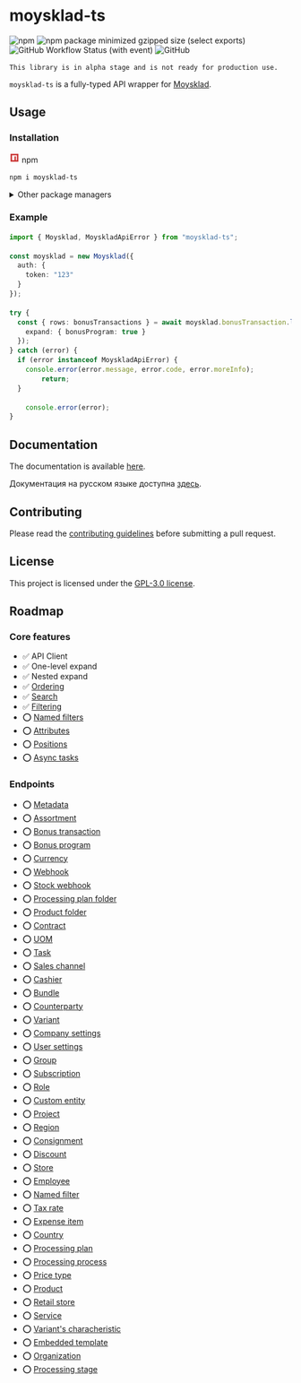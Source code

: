 # moysklad-ts
![npm](https://img.shields.io/npm/v/moysklad-ts)
![npm package minimized gzipped size (select exports)](https://img.shields.io/bundlejs/size/moysklad-ts)
![GitHub Workflow Status (with event)](https://img.shields.io/github/actions/workflow/status/MonsterDeveloper/moysklad-ts/publish-to-npm.yml)
![GitHub](https://img.shields.io/github/license/MonsterDeveloper/moysklad-ts)

	This library is in alpha stage and is not ready for production use.


`moysklad-ts` is a fully-typed API wrapper for [Moysklad](https://dev.moysklad.ru/doc/api/remap/1.2/#mojsklad-json-api).

## Usage

### Installation
<img height="18" src="https://raw.githubusercontent.com/PKief/vscode-material-icon-theme/main/icons/npm.svg"> npm

```bash
npm i moysklad-ts
```
<details>
  <summary>Other package managers</summary>

  <img height="18" src="https://raw.githubusercontent.com/PKief/vscode-material-icon-theme/main/icons/pnpm.svg"> pnpm

  ```bash
  pnpm add moysklad-ts
  ```

  <img height="18" src="https://raw.githubusercontent.com/PKief/vscode-material-icon-theme/main/icons/yarn.svg"> Yarn

  ```bash
  yarn add moysklad-ts
  ```

  <img height="18" src="https://raw.githubusercontent.com/PKief/vscode-material-icon-theme/main/icons/bun.svg"> bun

  ```bash
  bun add moysklad-ts
  ```

  <img height="18" src="https://raw.githubusercontent.com/PKief/vscode-material-icon-theme/main/icons/deno.svg"> Deno

  ```typescript
  import { Moysklad } from "https://esm.sh/moysklad-ts";
  ```
</details>

### Example
```typescript
import { Moysklad, MoyskladApiError } from "moysklad-ts";

const moysklad = new Moysklad({
  auth: {
    token: "123"
  }
});

try {
  const { rows: bonusTransactions } = await moysklad.bonusTransaction.list({
    expand: { bonusProgram: true }
  });
} catch (error) {
  if (error instanceof MoyskladApiError) {
    console.error(error.message, error.code, error.moreInfo);
		return;
  }

	console.error(error);
}
```

## Documentation
The documentation is available [here](https://moysklad-ts.vercel.app/).

Документация на русском языке доступна [здесь](https://moysklad-ts.vercel.app/ru/).

## Contributing
Please read the [contributing guidelines](../../CONTRIBUTING.md) before submitting a pull request.

## License
This project is licensed under the [GPL-3.0 license](../../LICENSE).

## Roadmap
### Core features
- ✅ API Client
- ✅ One-level expand
- ✅ Nested expand
- ✅ [Ordering](https://dev.moysklad.ru/doc/api/remap/1.2/#mojsklad-json-api-obschie-swedeniq-sortirowka-ob-ektow)
- ✅ [Search](https://dev.moysklad.ru/doc/api/remap/1.2/#mojsklad-json-api-obschie-swedeniq-kontextnyj-poisk)
- ✅ [Filtering](https://dev.moysklad.ru/doc/api/remap/1.2/#mojsklad-json-api-obschie-swedeniq-fil-traciq-wyborki-s-pomosch-u-parametra-filter)
- ⭕ [Named filters](https://dev.moysklad.ru/doc/api/remap/1.2/dictionaries/#suschnosti-sohranennye-fil-try-poluchit-fil-tr-po-id)
- ⭕ [Attributes](https://dev.moysklad.ru/doc/api/remap/1.2/#mojsklad-json-api-obschie-swedeniq-rabota-s-dopolnitel-nymi-polqmi)
- ⭕ [Positions](https://dev.moysklad.ru/doc/api/remap/1.2/#mojsklad-json-api-obschie-swedeniq-rabota-s-poziciqmi-dokumentow)
- ⭕ [Async tasks](https://dev.moysklad.ru/doc/api/remap/1.2/#mojsklad-json-api-asinhronnyj-obmen)

### Endpoints
- ⭕ [Metadata](https://dev.moysklad.ru/doc/api/remap/1.2/#mojsklad-json-api-obschie-swedeniq-metadannye)
- ⭕ [Assortment](https://dev.moysklad.ru/doc/api/remap/1.2/dictionaries/#suschnosti-assortiment)
- ⭕ [Bonus transaction](https://dev.moysklad.ru/doc/api/remap/1.2/dictionaries/#suschnosti-bonusnaq-operaciq)
- ⭕ [Bonus program](https://dev.moysklad.ru/doc/api/remap/1.2/dictionaries/#suschnosti-bonusnaq-programma)
- ⭕ [Currency](https://dev.moysklad.ru/doc/api/remap/1.2/dictionaries/#suschnosti-valuta)
- ⭕ [Webhook](https://dev.moysklad.ru/doc/api/remap/1.2/dictionaries/#suschnosti-vebhuki)
- ⭕ [Stock webhook](https://dev.moysklad.ru/doc/api/remap/1.2/dictionaries/#suschnosti-vebhuk-na-izmenenie-ostatkow)
- ⭕ [Processing plan folder](https://dev.moysklad.ru/doc/api/remap/1.2/dictionaries/#suschnosti-gruppa-tehkart)
- ⭕ [Product folder](https://dev.moysklad.ru/doc/api/remap/1.2/dictionaries/#suschnosti-gruppa-towarow)
- ⭕ [Contract](https://dev.moysklad.ru/doc/api/remap/1.2/dictionaries/#suschnosti-dogowor)
- ⭕ [UOM](https://dev.moysklad.ru/doc/api/remap/1.2/dictionaries/#suschnosti-edinica-izmereniq)
- ⭕ [Task](https://dev.moysklad.ru/doc/api/remap/1.2/dictionaries/#suschnosti-zadacha)
- ⭕ [Sales channel](https://dev.moysklad.ru/doc/api/remap/1.2/dictionaries/#suschnosti-kanal-prodazh)
- ⭕ [Cashier](https://dev.moysklad.ru/doc/api/remap/1.2/dictionaries/#suschnosti-kassir)
- ⭕ [Bundle](https://dev.moysklad.ru/doc/api/remap/1.2/dictionaries/#suschnosti-komplekt)
- ⭕ [Counterparty](https://dev.moysklad.ru/doc/api/remap/1.2/dictionaries/#suschnosti-kontragent)
- ⭕ [Variant](https://dev.moysklad.ru/doc/api/remap/1.2/dictionaries/#suschnosti-modifikaciq)
- ⭕ [Company settings](https://dev.moysklad.ru/doc/api/remap/1.2/dictionaries/#suschnosti-nastrojki-kompanii)
- ⭕ [User settings](https://dev.moysklad.ru/doc/api/remap/1.2/dictionaries/#suschnosti-nastrojki-pol-zowatelq)
- ⭕ [Group](https://dev.moysklad.ru/doc/api/remap/1.2/dictionaries/#suschnosti-otdel)
- ⭕ [Subscription](https://dev.moysklad.ru/doc/api/remap/1.2/dictionaries/#suschnosti-podpiska-kompanii)
- ⭕ [Role](https://dev.moysklad.ru/doc/api/remap/1.2/dictionaries/#suschnosti-pol-zowatel-skie-roli)
- ⭕ [Custom entity](https://dev.moysklad.ru/doc/api/remap/1.2/dictionaries/#suschnosti-pol-zowatel-skij-sprawochnik-pol-zowatel-skie-sprawochniki)
- ⭕ [Project](https://dev.moysklad.ru/doc/api/remap/1.2/dictionaries/#suschnosti-proekt)
- ⭕ [Region](https://dev.moysklad.ru/doc/api/remap/1.2/dictionaries/#suschnosti-region)
- ⭕ [Consignment](https://dev.moysklad.ru/doc/api/remap/1.2/dictionaries/#suschnosti-seriq)
- ⭕ [Discount](https://dev.moysklad.ru/doc/api/remap/1.2/dictionaries/#suschnosti-skidki)
- ⭕ [Store](https://dev.moysklad.ru/doc/api/remap/1.2/dictionaries/#suschnosti-sklad)
- ⭕ [Employee](https://dev.moysklad.ru/doc/api/remap/1.2/dictionaries/#suschnosti-sotrudnik)
- ⭕ [Named filter](https://dev.moysklad.ru/doc/api/remap/1.2/dictionaries/#suschnosti-sohranennye-fil-try)
- ⭕ [Tax rate](https://dev.moysklad.ru/doc/api/remap/1.2/dictionaries/#suschnosti-stawka-nds)
- ⭕ [Expense item](https://dev.moysklad.ru/doc/api/remap/1.2/dictionaries/#suschnosti-stat-q-rashodow)
- ⭕ [Country](https://dev.moysklad.ru/doc/api/remap/1.2/dictionaries/#suschnosti-strana)
- ⭕ [Processing plan](https://dev.moysklad.ru/doc/api/remap/1.2/dictionaries/#suschnosti-tehkarta)
- ⭕ [Processing process](https://dev.moysklad.ru/doc/api/remap/1.2/dictionaries/#suschnosti-tehprocess)
- ⭕ [Price type](https://dev.moysklad.ru/doc/api/remap/1.2/dictionaries/#suschnosti-tipy-cen)
- ⭕ [Product](https://dev.moysklad.ru/doc/api/remap/1.2/dictionaries/#suschnosti-towar)
- ⭕ [Retail store](https://dev.moysklad.ru/doc/api/remap/1.2/dictionaries/#suschnosti-tochka-prodazh)
- ⭕ [Service](https://dev.moysklad.ru/doc/api/remap/1.2/dictionaries/#suschnosti-usluga)
- ⭕ [Variant's characheristic](https://dev.moysklad.ru/doc/api/remap/1.2/dictionaries/#suschnosti-harakteristiki-modifikacij)
- ⭕ [Embedded template](https://dev.moysklad.ru/doc/api/remap/1.2/dictionaries/#suschnosti-shablon-pechatnoj-formy)
- ⭕ [Organization](https://dev.moysklad.ru/doc/api/remap/1.2/dictionaries/#suschnosti-jurlico)
- ⭕ [Processing stage](https://dev.moysklad.ru/doc/api/remap/1.2/dictionaries/#suschnosti-jetap-proizwodstwa)